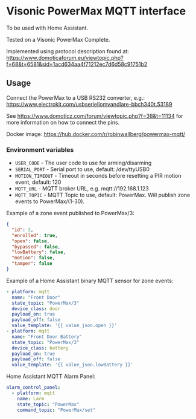 # Visonic PowerMax MQTT interface #
To be used with Home Assistant.

Tested on a Visonic PowerMax Complete.

Implemented using  protocol description found at:
https://www.domoticaforum.eu/viewtopic.php?f=68&t=6581&sid=1acd634aa4f71212ec7d6d58c91751b2

## Usage ##
Connect the PowerMax to a USB RS232 converter, e.g.:
https://www.electrokit.com/usbseriellomvandlare-bbch340t.53189

See https://www.domoticz.com/forum/viewtopic.php?f=38&t=11134 for more information on how to connect the pins.

Docker image: https://hub.docker.com/r/robinwallberg/powermax-mqtt/

### Environment variables ###
 - ```USER_CODE``` - The user code to use for arming/disarming
 - ```SERIAL_PORT``` - Serial port to use, default: /dev/ttyUSB0
 - ```MOTION_TIMEOUT``` - Timeout in seconds before resetting a PIR motion event, default: 120
 - ```MQTT_URL``` - MQTT broker URL, e.g. mqtt://192.168.1.123
 - ```MQTT_TOPIC``` - MQTT Topic to use, default: PowerMax. Will publish zone events to PowerMax/(1-30).

Example of a zone event published to PowerMax/3:
```json
{
  "id": 3,
  "enrolled": true,
  "open": false,
  "bypassed": false,
  "lowBattery": false,
  "motion": false,
  "tamper": false
}
```

Example of a Home Assistant binary MQTT sensor for zone events:
```yaml
- platform: mqtt
  name: "Front Door"
  state_topic: "PowerMax/3"
  device_class: door
  payload_on: true
  payload_off: false
  value_template: '{{ value_json.open }}'
- platform: mqtt
  name: "Front Door Battery"
  state_topic: "PowerMax/3"
  device_class: battery
  payload_on: true
  payload_off: false
  value_template: '{{ value_json.lowBattery }}'
```

Home Assistant MQTT Alarm Panel:
```yaml
alarm_control_panel:
  - platform: mqtt
    name: Larm
    state_topic: "PowerMax"
    command_topic: "PowerMax/set"
```
